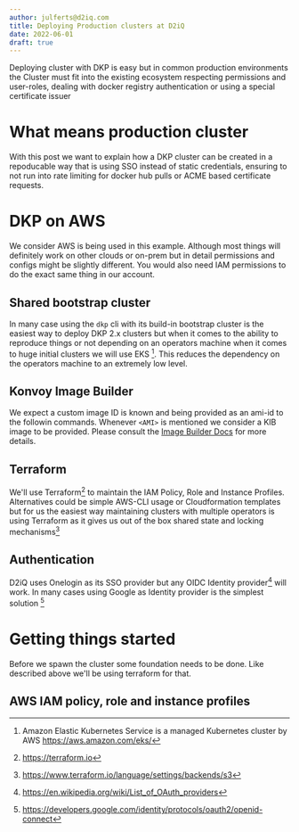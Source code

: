 ```yaml
---
author: julferts@d2iq.com
title: Deploying Production clusters at D2iQ
date: 2022-06-01
draft: true
---
```


Deploying cluster with DKP is easy but in common production environments the Cluster must fit into the existing ecosystem respecting permissions and user-roles, dealing with docker registry authentication or using a special certificate issuer

# What means production cluster
With this post we want to explain how a DKP cluster can be created in a repoducable way that is using SSO instead of static credentials, ensuring to not run into rate limiting for docker hub pulls or ACME based certificate requests.


# DKP on AWS
We consider AWS is being used in this example. Although most things will definitely work on other clouds or on-prem but in detail permissions and configs might be slightly different. You would also need IAM permissions to do the exact same thing in our account.

## Shared bootstrap cluster
In many case using the `dkp` cli with its build-in bootstrap cluster is the easiest way to deploy DKP 2.x clusters but when it comes to the ability to reproduce things or not depending on an operators machine when it comes to huge initial clusters we will use EKS [^1]. This reduces the dependency on the operators machine to an extremely low level.

## Konvoy Image Builder
We expect a custom image ID is known and being provided as an ami-id to the followin commands. Whenever `<AMI>` is mentioned we consider a KIB image to be provided.
Please consult the [Image Builder Docs](https://docs.d2iq.com/dkp/konvoy/2.2/image-builder/) for more details.

## Terraform
We'll use Terraform[^2] to maintain the IAM Policy, Role and Instance Profiles. Alternatives could be simple AWS-CLI usage or Cloudformation templates but for us the easiest way maintaining clusters with multiple operators is using Terraform as it gives us out of the box shared state and locking mechanisms[^3]

## Authentication
D2iQ uses Onelogin as its SSO provider but any OIDC Identity provider[^4] will work. In many cases using Google as Identity provider is the simplest solution [^5]


# Getting things started
Before we spawn the cluster some foundation needs to be done. Like described above we'll be using terraform for that.


## AWS IAM policy, role and instance profiles


[^1]: Amazon Elastic Kubernetes Service is a managed Kubernetes cluster by AWS https://aws.amazon.com/eks/
[^2]: https://terraform.io
[^3]: https://www.terraform.io/language/settings/backends/s3
[^4]: https://en.wikipedia.org/wiki/List_of_OAuth_providers
[^5]: https://developers.google.com/identity/protocols/oauth2/openid-connect
